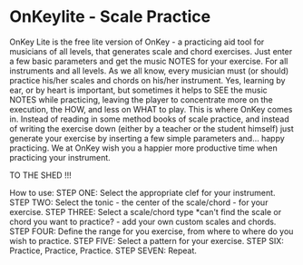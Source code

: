# OnKeylite - Scale Practice 
OnKey Lite is the free lite version of OnKey -  a practicing aid tool for musicians of all levels, that generates scale and chord exercises.
Just enter a few basic parameters and get the music NOTES for your exercise.
For all instruments and all levels.
As we all know, every musician must (or should) practice his/her scales and chords on his/her instrument.
Yes, learning by ear, or by heart is important, but sometimes it helps to SEE the music NOTES while practicing, leaving the player to concentrate more on the execution, the HOW, and less on WHAT to play. 
This is where OnKey comes in.
Instead of reading in some method books of scale practice, and instead of writing the exercise down (either by a teacher or the student himself) just generate your exercise by inserting a few simple parameters and... happy practicing.
We at OnKey wish you a happier more productive time when practicing your instrument.

TO THE SHED !!!


How to use:
STEP ONE:	Select the appropriate clef for your instrument.
STEP TWO:	Select the tonic - the center of the scale/chord - for your exercise.
STEP THREE:	Select a scale/chord type
    *can't find the scale or chord you want to practice?
        - add your own custom scales and chords.
STEP FOUR:	Define the range for you exercise, from where to where do you wish to practice.
STEP FIVE:	Select a pattern for your exercise.
STEP SIX:	Practice, Practice, Practice.
STEP SEVEN:	Repeat.

